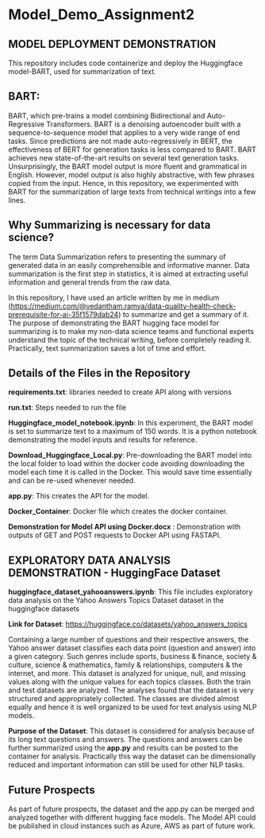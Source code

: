 # Model_Demo_Assignment2
## MODEL DEPLOYMENT DEMONSTRATION


This repository includes code containerize and deploy the Huggingface model-BART, used for summarization of text. 

## BART:

<html>
<body>
<p> BART, which pre-trains a model combining Bidirectional and Auto-Regressive Transformers. BART is a denoising autoencoder built with a sequence-to-sequence model that applies to a very wide range of end tasks. Since predictions are not made auto-regressively in BERT, the effectiveness of BERT for generation tasks is less compared to BART. BART achieves new state-of-the-art results on several text generation tasks. Unsurprisingly, the BART model output is more fluent and grammatical in English. However, model output is also highly abstractive, with few phrases copied from the input. Hence, in this repository, we experimented with BART for the summarization of large texts from technical writings into a few lines.
</body>
</html>

## Why Summarizing is necessary for data science?

The term Data Summarization refers to presenting the summary of generated data in an easily comprehensible and informative manner. Data summarization is the first step in statistics, it is aimed at extracting useful information and general trends from the raw data.

In this repository, I have used an article written by me in medium (https://medium.com/@vedantham.ramya/data-quality-health-check-prerequisite-for-ai-35f1579dab24)  to summarize and get a summary of it. The purpose of demonstrating the BART hugging face model for summarizing is to make my non-data science teams and functional experts understand the topic of the technical writing, before completely reading it. Practically, text summarization saves a lot of time and effort.

## Details of the Files in the Repository

**requirements.txt**: libraries needed to create API along with versions

**run.txt**: Steps needed to run the file

**Huggingface_model_notebook.ipynb**: In this experiment, the BART model is set to summarize text to a maximum of 150 words. It is a python notebook demonstrating the model inputs and results for reference.

**Download_Huggingface_Local.py**: Pre-downloading the BART model into the local folder to load within the docker code avoiding downloading the model each time it is called in the Docker. This would save time essentially and can be re-used whenever needed.

**app.py**: This creates the API for the model.

**Docker_Container**: Docker file which creates the docker container.

**Demonstration for Model API using Docker.docx** : Demonstration with outputs of GET and POST requests to Docker API using FASTAPI.


## EXPLORATORY DATA ANALYSIS DEMONSTRATION - HuggingFace Dataset

**huggingface_dataset_yahooanswers.ipynb**: This file includes exploratory data analysis on the Yahoo Answers Topics Dataset dataset in the huggingface datasets 

**Link for Dataset**: https://huggingface.co/datasets/yahoo_answers_topics

Containing a large number of questions and their respective answers, the Yahoo answer dataset classifies each data point (question and answer) into a given category. Such genres include sports, business & finance, society & culture, science & mathematics, family & relationships, computers & the internet, and more. 
This dataset is analyzed for unique, null, and missing values along with the unique values for each topics classes. Both the train and test datasets are analyzed. The analyses found that the dataset is very structured and appropriately collected. The classes are divided almost equally and hence it is well organized to be used for text analysis using NLP models. 

**Purpose of the Dataset**: This dataset is considered for analysis because of its long text questions and answers. The questions and answers can be further summarized using the **app.py** and results can be posted to the container for analysis. Practically this way the dataset can be dimensionally reduced and important information can still be used for other NLP tasks.

## Future Prospects
As part of future prospects, the dataset and the app.py can be merged and analyzed together with different hugging face models. The Model API could be published in cloud instances such as Azure, AWS as part of future work.
